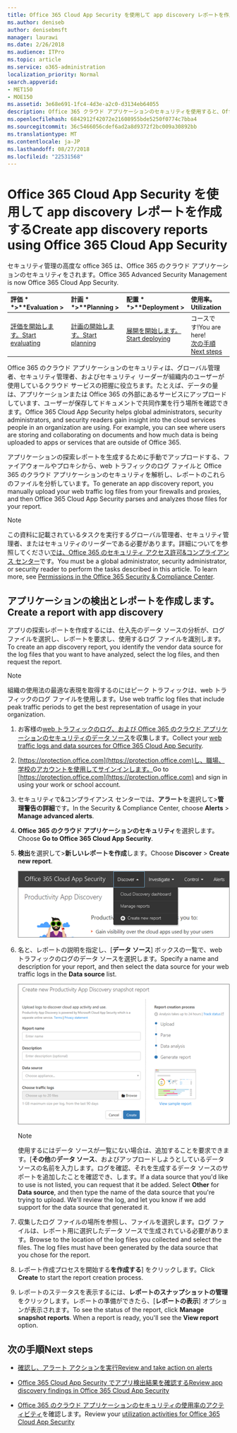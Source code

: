 ```yaml
---
title: Office 365 Cloud App Security を使用して app discovery レポートを作成する
ms.author: deniseb
author: denisebmsft
manager: laurawi
ms.date: 2/26/2018
ms.audience: ITPro
ms.topic: article
ms.service: o365-administration
localization_priority: Normal
search.appverid:
- MET150
- MOE150
ms.assetid: 3e68e691-1fc4-4d3e-a2c0-d3134eb64055
description: Office 365 クラウド アプリケーションのセキュリティを使用すると、Office 365 とその他のアプリケーションに、組織内のユーザーを使用する方法を理解するには、レポートを作成します。
ms.openlocfilehash: 6842912f42072e21608955bde5250f0774c7bba4
ms.sourcegitcommit: 36c5466056cdef6ad2a8d9372f2bc009a30892bb
ms.translationtype: MT
ms.contentlocale: ja-JP
ms.lasthandoff: 08/27/2018
ms.locfileid: "22531568"
---
```

# <a name="create-app-discovery-reports-using-office-365-cloud-app-security"></a><span data-ttu-id="e2c15-103">Office 365 Cloud App Security を使用して app discovery レポートを作成する</span><span class="sxs-lookup"><span data-stu-id="e2c15-103">Create app discovery reports using Office 365 Cloud App Security</span></span>

<span data-ttu-id="e2c15-104">セキュリティ管理の高度な office 365 は、Office 365 のクラウド アプリケーションのセキュリティをされます。</span><span class="sxs-lookup"><span data-stu-id="e2c15-104">Office 365 Advanced Security Management is now Office 365 Cloud App Security.</span></span>
  
|<span data-ttu-id="e2c15-105">評価 * *\>**</span><span class="sxs-lookup"><span data-stu-id="e2c15-105">****Evaluation** \>**</span></span>|<span data-ttu-id="e2c15-106">計画 * *\>**</span><span class="sxs-lookup"><span data-stu-id="e2c15-106">****Planning** \>**</span></span>|<span data-ttu-id="e2c15-107">配置 * *\>**</span><span class="sxs-lookup"><span data-stu-id="e2c15-107">****Deployment** \>**</span></span>|<span data-ttu-id="e2c15-108">使用率。</span><span class="sxs-lookup"><span data-stu-id="e2c15-108">****Utilization****</span></span>|
|:-----|:-----|:-----|:-----|
|[<span data-ttu-id="e2c15-109">評価を開始します。</span><span class="sxs-lookup"><span data-stu-id="e2c15-109">Start evaluating</span></span>](office-365-cas-overview.md) <br/> |[<span data-ttu-id="e2c15-110">計画の開始します。</span><span class="sxs-lookup"><span data-stu-id="e2c15-110">Start planning</span></span>](get-ready-for-office-365-cas.md) <br/> |[<span data-ttu-id="e2c15-111">展開を開始します。</span><span class="sxs-lookup"><span data-stu-id="e2c15-111">Start deploying</span></span>](turn-on-office-365-cas.md) <br/> |<span data-ttu-id="e2c15-112">コースです!</span><span class="sxs-lookup"><span data-stu-id="e2c15-112">You are here!</span></span>  <br/> [<span data-ttu-id="e2c15-113">次の手順</span><span class="sxs-lookup"><span data-stu-id="e2c15-113">Next steps</span></span>](#next-steps) <br/> |
   
<span data-ttu-id="e2c15-p101">Office 365 のクラウド アプリケーションのセキュリティは、グローバル管理者、セキュリティ管理者、およびセキュリティ リーダーが組織内のユーザーが使用しているクラウド サービスの把握に役立ちます。たとえば、データの量は、アプリケーションまたは Office 365 の外部にあるサービスにアップロードしています、ユーザーが保存してドキュメントで共同作業を行う場所を確認できます。</span><span class="sxs-lookup"><span data-stu-id="e2c15-p101">Office 365 Cloud App Security helps global administrators, security administrators, and security readers gain insight into the cloud services people in an organization are using. For example, you can see where users are storing and collaborating on documents and how much data is being uploaded to apps or services that are outside of Office 365.</span></span>
  
<span data-ttu-id="e2c15-116">アプリケーションの探索レポートを生成するために手動でアップロードする、ファイアウォールやプロキシから、web トラフィックのログ ファイルと Office 365 のクラウド アプリケーションのセキュリティを解析し、レポートのこれらのファイルを分析しています。</span><span class="sxs-lookup"><span data-stu-id="e2c15-116">To generate an app discovery report, you manually upload your web traffic log files from your firewalls and proxies, and then Office 365 Cloud App Security parses and analyzes those files for your report.</span></span>
  
> [!NOTE]
> <span data-ttu-id="e2c15-p102">この資料に記載されているタスクを実行するグローバル管理者、セキュリティ管理者、またはセキュリティのリーダーである必要があります。詳細についてを参照してください[では、Office 365 のセキュリティ アクセス許可&amp;コンプライアンス センター](permissions-in-the-security-and-compliance-center.md)です。</span><span class="sxs-lookup"><span data-stu-id="e2c15-p102">You must be a global administrator, security administrator, or security reader to perform the tasks described in this article. To learn more, see [Permissions in the Office 365 Security &amp; Compliance Center](permissions-in-the-security-and-compliance-center.md).</span></span> 
  
## <a name="create-a-report-with-app-discovery"></a><span data-ttu-id="e2c15-119">アプリケーションの検出とレポートを作成します。</span><span class="sxs-lookup"><span data-stu-id="e2c15-119">Create a report with app discovery</span></span>

<span data-ttu-id="e2c15-120">アプリの探索レポートを作成するには、仕入先のデータ ソースの分析が、ログ ファイルを選択し、レポートを要求し、使用するログ ファイルを識別します。</span><span class="sxs-lookup"><span data-stu-id="e2c15-120">To create an app discovery report, you identify the vendor data source for the log files that you want to have analyzed, select the log files, and then request the report.</span></span>
  
> [!NOTE]
> <span data-ttu-id="e2c15-121">組織の使用法の最適な表現を取得するのにはピーク トラフィックは、web トラフィックのログ ファイルを使用します。</span><span class="sxs-lookup"><span data-stu-id="e2c15-121">Use web traffic log files that include peak traffic periods to get the best representation of usage in your organization.</span></span> 
  
1. <span data-ttu-id="e2c15-122">お客様の[web トラフィックのログ、および Office 365 のクラウド アプリケーションのセキュリティのデータ ソース](web-traffic-logs-and-data-sources-for-ocas.md)を収集します。</span><span class="sxs-lookup"><span data-stu-id="e2c15-122">Collect your [web traffic logs and data sources for Office 365 Cloud App Security](web-traffic-logs-and-data-sources-for-ocas.md).</span></span>
    
2. <span data-ttu-id="e2c15-123">[https://protection.office.com](https://protection.office.com)し、職場、学校のアカウントを使用してサインインします。</span><span class="sxs-lookup"><span data-stu-id="e2c15-123">Go to [https://protection.office.com](https://protection.office.com) and sign in using your work or school account.</span></span> 
    
3. <span data-ttu-id="e2c15-124">セキュリティで&amp;コンプライアンス センターでは、**アラート**を選択して\>**管理警告の詳細**です。</span><span class="sxs-lookup"><span data-stu-id="e2c15-124">In the Security &amp; Compliance Center, choose **Alerts** \> **Manage advanced alerts**.</span></span>
    
4. <span data-ttu-id="e2c15-125">**Office 365 のクラウド アプリケーションのセキュリティ**を選択します。</span><span class="sxs-lookup"><span data-stu-id="e2c15-125">Choose **Go to Office 365 Cloud App Security**.</span></span>
    
5. <span data-ttu-id="e2c15-126">**検出**を選択して\>**新しいレポートを作成**します。</span><span class="sxs-lookup"><span data-stu-id="e2c15-126">Choose **Discover** \> **Create new report**.</span></span>
    
    ![Office 365 CA ポータルでは、検出を選択します](media/73b5299f-94b5-49dd-a00f-154d188eb2c5.png)
  
6. <span data-ttu-id="e2c15-128">名と、レポートの説明を指定し、[**データ ソース**] ボックスの一覧で、web トラフィックのログのデータ ソースを選択します。</span><span class="sxs-lookup"><span data-stu-id="e2c15-128">Specify a name and description for your report, and then select the data source for your web traffic logs in the **Data source** list.</span></span> 
    
    ![O365 の CA で、検出を選択します\>新しいレポートを作成します。](media/22e660f0-5eb2-49fa-9fea-f88a5809a07b.png)
  
    > [!NOTE]
    > <span data-ttu-id="e2c15-p103">使用するにはデータ ソースが一覧にない場合は、追加することを要求できます。[**その他**の**データ ソース**、およびアップロードしようとしているデータ ソースの名前を入力します。ログを確認、それを生成するデータ ソースのサポートを追加したことを確認でき、します。</span><span class="sxs-lookup"><span data-stu-id="e2c15-p103">If a data source that you'd like to use is not listed, you can request that it be added. Select **Other** for **Data source**, and then type the name of the data source that you're trying to upload. We'll review the log, and let you know if we add support for the data source that generated it.</span></span> 
  
7. <span data-ttu-id="e2c15-p104">収集したログ ファイルの場所を参照し、ファイルを選択します。ログ ファイルは、レポート用に選択したデータ ソースで生成されている必要があります。</span><span class="sxs-lookup"><span data-stu-id="e2c15-p104">Browse to the location of the log files you collected and select the files. The log files must have been generated by the data source that you chose for the report.</span></span>
    
8. <span data-ttu-id="e2c15-135">レポート作成プロセスを開始する**を作成する**] をクリックします。</span><span class="sxs-lookup"><span data-stu-id="e2c15-135">Click **Create** to start the report creation process.</span></span> 
    
9. <span data-ttu-id="e2c15-p105">レポートのステータスを表示するには、**レポートのスナップショットの管理**をクリックします。レポートの準備ができたら、[**レポートの表示**] オプションが表示されます。</span><span class="sxs-lookup"><span data-stu-id="e2c15-p105">To see the status of the report, click **Manage snapshot reports**. When a report is ready, you'll see the **View report** option.</span></span> 
    
## <a name="next-steps"></a><span data-ttu-id="e2c15-138">次の手順</span><span class="sxs-lookup"><span data-stu-id="e2c15-138">Next steps</span></span>

- [<span data-ttu-id="e2c15-139">確認し、アラート アクションを実行</span><span class="sxs-lookup"><span data-stu-id="e2c15-139">Review and take action on alerts</span></span>](review-office-365-cas-alerts.md)
    
- [<span data-ttu-id="e2c15-140">Office 365 Cloud App Security でアプリ検出結果を確認する</span><span class="sxs-lookup"><span data-stu-id="e2c15-140">Review app discovery findings in Office 365 Cloud App Security</span></span>](review-app-discovery-findings-in-ocas.md)
    
- <span data-ttu-id="e2c15-141">[Office 365 のクラウド アプリケーションのセキュリティの使用率のアクティビティ](utilization-activities-for-ocas.md)を確認します。</span><span class="sxs-lookup"><span data-stu-id="e2c15-141">Review your [utilization activities for Office 365 Cloud App Security](utilization-activities-for-ocas.md)</span></span>
    

